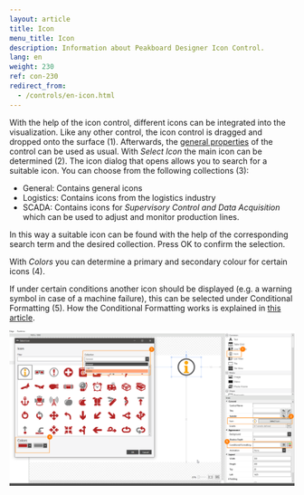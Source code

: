 ```yaml
---
layout: article
title: Icon
menu_title: Icon
description: Information about Peakboard Designer Icon Control.
lang: en
weight: 230
ref: con-230
redirect_from:
  - /controls/en-icon.html
---
```


With the help of the icon control, different icons can be integrated into the visualization.
Like any other control, the icon control is dragged and dropped onto the surface (1). 
Afterwards, the [general properties](/controls/en-allgemeine-eigenschaften.html) of the control can be used as usual.
With *Select Icon* the main icon can be determined (2).
The icon dialog that opens allows you to search for a suitable icon.
You can choose from the following collections (3):

* General: Contains general icons
* Logistics: Contains icons from the logistics industry
* SCADA: Contains icons for *Supervisory Control and Data Acquisition* which can be used to adjust and monitor production lines.


In this way a suitable icon can be found with the help of the corresponding search term and the desired collection.
Press OK to confirm the selection.

With *Colors* you can determine a primary and secondary colour for certain icons (4).


If under certain conditions another icon should be displayed (e.g. a warning symbol in case of a machine failure), this can be selected under Conditional Formatting (5).
How the Conditional Formatting works is explained in [this article](https://help.peakboard.com/controls/en-cf.html).

![image_1](/assets/images/Controls/icon/icon01.png)
